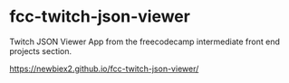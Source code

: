 # fcc-twitch-json-viewer
Twitch JSON Viewer App from the freecodecamp intermediate front end projects section.

https://newbiex2.github.io/fcc-twitch-json-viewer/
